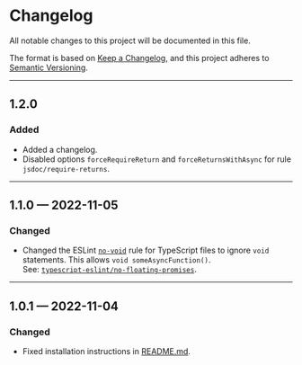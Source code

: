 # Changelog

All notable changes to this project will be documented in this file.

The format is based on [Keep a Changelog](https://keepachangelog.com/en/1.0.0/),
and this project adheres to [Semantic Versioning](https://semver.org/spec/v2.0.0.html).

---

## 1.2.0

### Added

- Added a changelog.
- Disabled options `forceRequireReturn` and `forceReturnsWithAsync` for rule `jsdoc/require-returns`.

---

## 1.1.0 — 2022-11-05

### Changed

- Changed the ESLint [`no-void`] rule for TypeScript files to ignore `void`
  statements. This allows `void someAsyncFunction()`.  
  See: [`typescript-eslint/no-floating-promises`].

[`no-void`]: https://eslint.org/docs/rules/no-void
[`typescript-eslint/no-floating-promises`]: https://typescript-eslint.io/rules/no-floating-promises/

---

## 1.0.1 — 2022-11-04

### Changed

- Fixed installation instructions in [README.md](./README.md).
